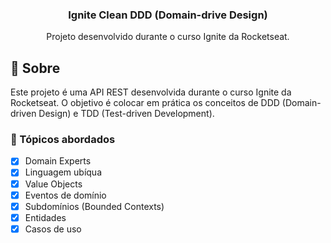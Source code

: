 <div align="center">
  <h3 style={{ margin: 0, marginTop: 16 }}>
    Ignite Clean DDD (Domain-drive Design)
  </h3>
  <p style={{ margin: 0 }}>
    Projeto desenvolvido durante o curso Ignite da Rocketseat.
  </p>
</div>

## 📖 Sobre

Este projeto é uma API REST desenvolvida durante o curso Ignite da Rocketseat. O objetivo é colocar em prática os conceitos de DDD (Domain-driven Design) e TDD (Test-driven Development).

### 📜 Tópicos abordados

- [x] Domain Experts
- [x] Linguagem ubíqua
- [x] Value Objects
- [x] Eventos de domínio
- [x] Subdomínios (Bounded Contexts)
- [x] Entidades
- [x] Casos de uso
